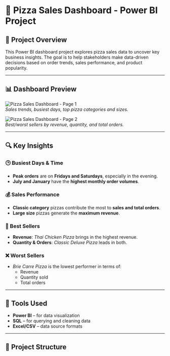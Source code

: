 # 🍕 Pizza Sales Dashboard - Power BI Project

## 📌 Project Overview
This Power BI dashboard project explores pizza sales data to uncover key business insights. The goal is to help stakeholders make data-driven decisions based on order trends, sales performance, and product popularity.

---

## 📊 Dashboard Preview

![Pizza Sales Dashboard - Page 1](screenshots/dashboard_page1.png)  
*Sales trends, busiest days, top pizza categories and sizes.*

![Pizza Sales Dashboard - Page 2](screenshots/dashboard_page2.png)  
*Best/worst sellers by revenue, quantity, and total orders.*

---

## 🔍 Key Insights

### 🕒 Busiest Days & Time
- **Peak orders** are on **Fridays and Saturdays**, especially in the evening.
- **July and January** have the **highest monthly order volumes**.

### 💰 Sales Performance
- **Classic category** pizzas contribute the most to **sales and total orders**.
- **Large size** pizzas generate the **maximum revenue**.

### 🥇 Best Sellers
- **Revenue**: *Thai Chicken Pizza* brings in the highest revenue.
- **Quantity & Orders**: *Classic Deluxe Pizza* leads in both.

### ❌ Worst Sellers
- *Brie Carre Pizza* is the lowest performer in terms of:
  - Revenue  
  - Quantity sold  
  - Total orders

---

## 🧰 Tools Used
- **Power BI** – for data visualization
- **SQL** – for querying and cleaning data
- **Excel/CSV** – data source formats

---

## 📂 Project Structure

